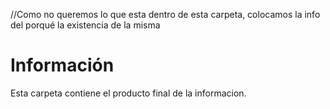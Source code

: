 //Como no queremos lo que esta dentro de esta carpeta, colocamos la info del porqué la existencia de la misma
# Información
Esta carpeta contiene el producto final de la informacion. 